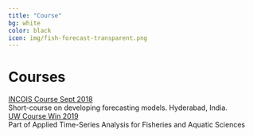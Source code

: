 ```yaml
---
title: "Course"
bg: white
color: black
icon: img/fish-forecast-transparent.png
---
```


# Courses

<!-- the part in pkgsboxtext2 will disappear on small screens -->
<div id="pkgscontainer">

<div id="pkgsbox">
<a class="boxlinks"  href="https://rverse-tutorials.github.io/Fish-Forecast-Training-Course/">INCOIS Course Sept 2018</a><br>
<span id="pkgsboxtext1">Short-course on developing forecasting models. Hyderabad, India.</span>
</div>

<div id="pkgsbox">
<a class="boxlinks"  href="https://github.com/Fish-Forecast/Fish-Forecast-Webpage">UW Course Win 2019</a><br>
<span id="pkgsboxtext1">Part of Applied Time-Series Analysis for Fisheries and Aquatic Sciences</span>
</div>

</div>
